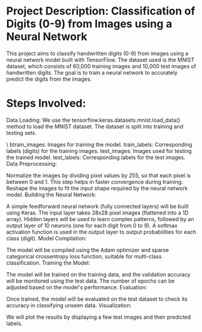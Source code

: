 # Project Description: Classification of Digits (0-9) from Images using a Neural Network
This project aims to classify handwritten digits (0-9) from images using a neural network model built with TensorFlow. The dataset used is the MNIST dataset, which consists of 60,000 training images and 10,000 test images of handwritten digits. The goal is to train a neural network to accurately predict the digits from the images.

# Steps Involved:
Data Loading: We use the tensorflow.keras.datasets.mnist.load_data() method to load the MNIST dataset. The dataset is split into training and testing sets.

\\ btrain_images: Images for training the model.
train_labels: Corresponding labels (digits) for the training images.
test_images: Images used for testing the trained model.
test_labels: Corresponding labels for the test images.
Data Preprocessing:

Normalize the images by dividing pixel values by 255, so that each pixel is between 0 and 1. This step helps in faster convergence during training.
Reshape the images to fit the input shape required by the neural network model.
Building the Neural Network:

A simple feedforward neural network (fully connected layers) will be built using Keras.
The input layer takes 28x28 pixel images (flattened into a 1D array).
Hidden layers will be used to learn complex patterns, followed by an output layer of 10 neurons (one for each digit from 0 to 9).
A softmax activation function is used in the output layer to output probabilities for each class (digit).
Model Compilation:

The model will be compiled using the Adam optimizer and sparse categorical crossentropy loss function, suitable for multi-class classification.
Training the Model:

The model will be trained on the training data, and the validation accuracy will be monitored using the test data.
The number of epochs can be adjusted based on the model's performance.
Evaluation:

Once trained, the model will be evaluated on the test dataset to check its accuracy in classifying unseen data.
Visualization:

We will plot the results by displaying a few test images and their predicted labels.
